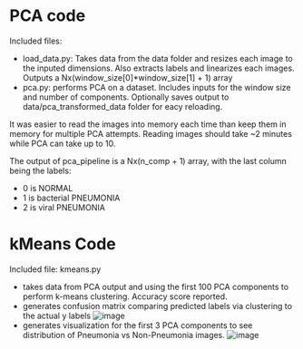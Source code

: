 # PCA code

Included files:
- load_data.py: Takes data from the data folder and resizes each image to the inputed dimensions. Also extracts labels and linearizes each images. Outputs a Nx(window_size[0]*window_size[1] + 1) array
- pca.py: performs PCA on a dataset. Includes inputs for the window size and number of components. Optionally saves output to data/pca_transformed_data folder for eacy reloading.

It was easier to read the images into memory each time than keep them in memory for multiple PCA attempts. Reading images should take ~2 minutes while PCA can take up to 10. 

The output of pca_pipeline is a Nx(n_comp + 1) array, with the last column being the labels:
- 0 is NORMAL
- 1 is bacterial PNEUMONIA
- 2 is viral PNEUMONIA

# kMeans Code

Included file: kmeans.py
- takes data from PCA output and using the first 100 PCA components to perform k-means clustering. Accuracy score reported. 
- generates confusion matrix comparing predicted labels via clustering to the actual y labels
  ![image](https://user-images.githubusercontent.com/40197136/141605798-074e9fad-5375-40a8-90b7-99984732d39a.png)
- generates visualization for the first 3 PCA components to see distribution of Pneumonia vs Non-Pneumonia images.
  ![image](https://user-images.githubusercontent.com/40197136/141605809-b95cebe4-7e5a-469a-804d-343fd840bea1.png)
